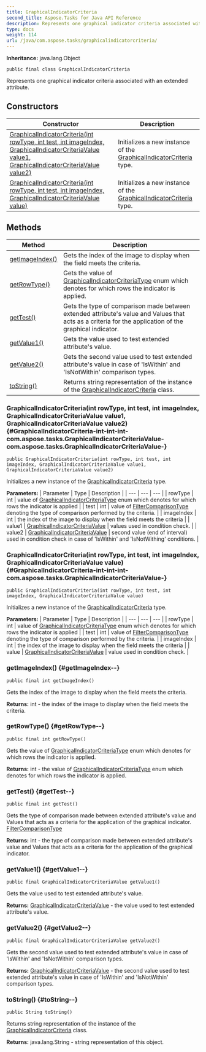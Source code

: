 ```yaml
---
title: GraphicalIndicatorCriteria
second_title: Aspose.Tasks for Java API Reference
description: Represents one graphical indicator criteria associated with an extended attribute.
type: docs
weight: 114
url: /java/com.aspose.tasks/graphicalindicatorcriteria/
---
```


**Inheritance:**
java.lang.Object
```
public final class GraphicalIndicatorCriteria
```

Represents one graphical indicator criteria associated with an extended attribute.
## Constructors

| Constructor | Description |
| --- | --- |
| [GraphicalIndicatorCriteria(int rowType, int test, int imageIndex, GraphicalIndicatorCriteriaValue value1, GraphicalIndicatorCriteriaValue value2)](#GraphicalIndicatorCriteria-int-int-int-com.aspose.tasks.GraphicalIndicatorCriteriaValue-com.aspose.tasks.GraphicalIndicatorCriteriaValue-) | Initializes a new instance of the [GraphicalIndicatorCriteria](../../com.aspose.tasks/graphicalindicatorcriteria) type. |
| [GraphicalIndicatorCriteria(int rowType, int test, int imageIndex, GraphicalIndicatorCriteriaValue value)](#GraphicalIndicatorCriteria-int-int-int-com.aspose.tasks.GraphicalIndicatorCriteriaValue-) | Initializes a new instance of the [GraphicalIndicatorCriteria](../../com.aspose.tasks/graphicalindicatorcriteria) type. |
## Methods

| Method | Description |
| --- | --- |
| [getImageIndex()](#getImageIndex--) | Gets the index of the image to display when the field meets the criteria. |
| [getRowType()](#getRowType--) | Gets the value of [GraphicalIndicatorCriteriaType](../../com.aspose.tasks/graphicalindicatorcriteriatype) enum which denotes for which rows the indicator is applied. |
| [getTest()](#getTest--) | Gets the type of comparison made between extended attribute's value and Values that acts as a criteria for the application of the graphical indicator. |
| [getValue1()](#getValue1--) | Gets the value used to test extended attribute's value. |
| [getValue2()](#getValue2--) | Gets the second value used to test extended attribute's value in case of 'IsWithin' and 'IsNotWithin' comparison types. |
| [toString()](#toString--) | Returns string representation of the instance of the [GraphicalIndicatorCriteria](../../com.aspose.tasks/graphicalindicatorcriteria) class. |
### GraphicalIndicatorCriteria(int rowType, int test, int imageIndex, GraphicalIndicatorCriteriaValue value1, GraphicalIndicatorCriteriaValue value2) {#GraphicalIndicatorCriteria-int-int-int-com.aspose.tasks.GraphicalIndicatorCriteriaValue-com.aspose.tasks.GraphicalIndicatorCriteriaValue-}
```
public GraphicalIndicatorCriteria(int rowType, int test, int imageIndex, GraphicalIndicatorCriteriaValue value1, GraphicalIndicatorCriteriaValue value2)
```


Initializes a new instance of the [GraphicalIndicatorCriteria](../../com.aspose.tasks/graphicalindicatorcriteria) type.

**Parameters:**
| Parameter | Type | Description |
| --- | --- | --- |
| rowType | int | value of [GraphicalIndicatorCriteriaType](../../com.aspose.tasks/graphicalindicatorcriteriatype) enum which denotes for which rows the indicator is applied |
| test | int | value of [FilterComparisonType](../../com.aspose.tasks/filtercomparisontype) denoting the type of comparison performed by the criteria. |
| imageIndex | int | the index of the image to display when the field meets the criteria |
| value1 | [GraphicalIndicatorCriteriaValue](../../com.aspose.tasks/graphicalindicatorcriteriavalue) | values used in condition check. |
| value2 | [GraphicalIndicatorCriteriaValue](../../com.aspose.tasks/graphicalindicatorcriteriavalue) | second value (end of interval) used in condition check in case of 'IsWithin' and 'IsNotWithing' conditions. |

### GraphicalIndicatorCriteria(int rowType, int test, int imageIndex, GraphicalIndicatorCriteriaValue value) {#GraphicalIndicatorCriteria-int-int-int-com.aspose.tasks.GraphicalIndicatorCriteriaValue-}
```
public GraphicalIndicatorCriteria(int rowType, int test, int imageIndex, GraphicalIndicatorCriteriaValue value)
```


Initializes a new instance of the [GraphicalIndicatorCriteria](../../com.aspose.tasks/graphicalindicatorcriteria) type.

**Parameters:**
| Parameter | Type | Description |
| --- | --- | --- |
| rowType | int | value of [GraphicalIndicatorCriteriaType](../../com.aspose.tasks/graphicalindicatorcriteriatype) enum which denotes for which rows the indicator is applied |
| test | int | value of [FilterComparisonType](../../com.aspose.tasks/filtercomparisontype) denoting the type of comparison performed by the criteria. |
| imageIndex | int | the index of the image to display when the field meets the criteria |
| value | [GraphicalIndicatorCriteriaValue](../../com.aspose.tasks/graphicalindicatorcriteriavalue) | value used in condition check. |

### getImageIndex() {#getImageIndex--}
```
public final int getImageIndex()
```


Gets the index of the image to display when the field meets the criteria.

**Returns:**
int - the index of the image to display when the field meets the criteria.
### getRowType() {#getRowType--}
```
public final int getRowType()
```


Gets the value of [GraphicalIndicatorCriteriaType](../../com.aspose.tasks/graphicalindicatorcriteriatype) enum which denotes for which rows the indicator is applied.

**Returns:**
int - the value of [GraphicalIndicatorCriteriaType](../../com.aspose.tasks/graphicalindicatorcriteriatype) enum which denotes for which rows the indicator is applied.
### getTest() {#getTest--}
```
public final int getTest()
```


Gets the type of comparison made between extended attribute's value and Values that acts as a criteria for the application of the graphical indicator. [FilterComparisonType](../../com.aspose.tasks/filtercomparisontype)

**Returns:**
int - the type of comparison made between extended attribute's value and Values that acts as a criteria for the application of the graphical indicator.
### getValue1() {#getValue1--}
```
public final GraphicalIndicatorCriteriaValue getValue1()
```


Gets the value used to test extended attribute's value.

**Returns:**
[GraphicalIndicatorCriteriaValue](../../com.aspose.tasks/graphicalindicatorcriteriavalue) - the value used to test extended attribute's value.
### getValue2() {#getValue2--}
```
public final GraphicalIndicatorCriteriaValue getValue2()
```


Gets the second value used to test extended attribute's value in case of 'IsWithin' and 'IsNotWithin' comparison types.

**Returns:**
[GraphicalIndicatorCriteriaValue](../../com.aspose.tasks/graphicalindicatorcriteriavalue) - the second value used to test extended attribute's value in case of 'IsWithin' and 'IsNotWithin' comparison types.
### toString() {#toString--}
```
public String toString()
```


Returns string representation of the instance of the [GraphicalIndicatorCriteria](../../com.aspose.tasks/graphicalindicatorcriteria) class.

**Returns:**
java.lang.String - string representation of this object.
